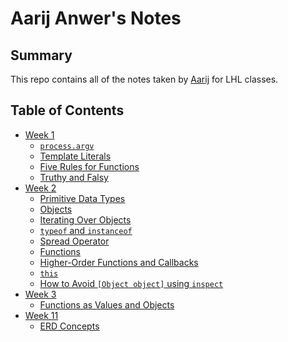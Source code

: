 # Aarij Anwer's Notes
## Summary
This repo contains all of the notes taken by [Aarij](https://github.com/aarij-anwer/) for LHL classes.
## Table of Contents
* [Week 1](/Week_1/)
  * [`process.argv`](/Week_1/process_argv.md)
  * [Template Literals](/Week_1/Template_Literals.md)
  * [Five Rules for Functions](/Week_1/Five_Rules_For_Functions.md)
  * [Truthy and Falsy](/Week_1/Truthy_Falsy.md)
* [Week 2](/Week_2/)
  * [Primitive Data Types](/Week_2/Primitive_Data_Types.md)
  * [Objects](/Week_2/Objects.md)
  * [Iterating Over Objects](/Week_2/Iterating-Over-Objects.md)
  * [`typeof` and `instanceof`](/Week_2/typeof_instanceof.md)
  * [Spread Operator](/Week_2/Spread_Operator.md)
  * [Functions](/Week_2/Functions.md)
  * [Higher-Order Functions and Callbacks](/Week_2/Higher-Order.md)
  * [`this`](/Week_2/this.md)
  * [How to Avoid `[Object object]` using `inspect`](/Week_2/inspect.md)
* [Week 3](/Week_3/)
  * [Functions as Values and Objects](/Week_3/Functions-As-Values-Objects.md)
* [Week 11](/Week_11/)
  * [ERD Concepts](/Week_11/ERDs.md)
